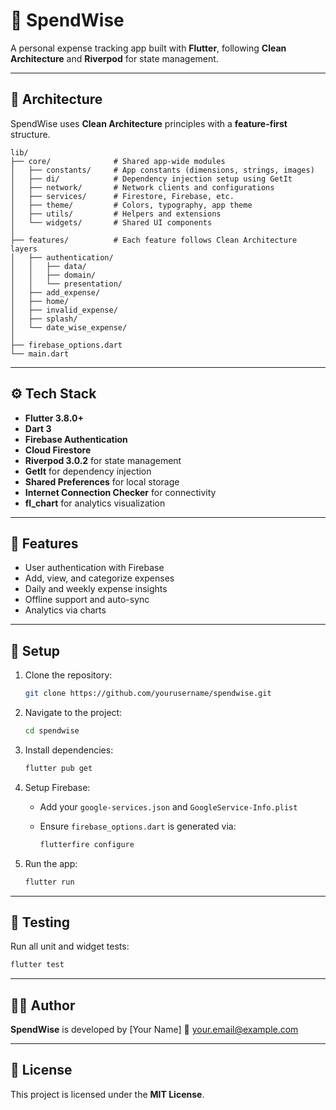 # 💸 SpendWise

A personal expense tracking app built with **Flutter**, following **Clean Architecture** and **Riverpod** for state management.

---

## 🧠 Architecture

SpendWise uses **Clean Architecture** principles with a **feature-first** structure.

```
lib/
├── core/              # Shared app-wide modules
│   ├── constants/     # App constants (dimensions, strings, images)
│   ├── di/            # Dependency injection setup using GetIt
│   ├── network/       # Network clients and configurations
│   ├── services/      # Firestore, Firebase, etc.
│   ├── theme/         # Colors, typography, app theme
│   ├── utils/         # Helpers and extensions
│   └── widgets/       # Shared UI components
│
├── features/          # Each feature follows Clean Architecture layers
│   ├── authentication/
│   │   ├── data/
│   │   ├── domain/
│   │   └── presentation/
│   ├── add_expense/
│   ├── home/
│   ├── invalid_expense/
│   ├── splash/
│   └── date_wise_expense/
│
├── firebase_options.dart
└── main.dart
```

---

## ⚙️ Tech Stack

* **Flutter 3.8.0+**
* **Dart 3**
* **Firebase Authentication**
* **Cloud Firestore**
* **Riverpod 3.0.2** for state management
* **GetIt** for dependency injection
* **Shared Preferences** for local storage
* **Internet Connection Checker** for connectivity
* **fl_chart** for analytics visualization

---

## 🚀 Features

* User authentication with Firebase
* Add, view, and categorize expenses
* Daily and weekly expense insights
* Offline support and auto-sync
* Analytics via charts

---

## 🧰 Setup

1. Clone the repository:

   ```bash
   git clone https://github.com/yourusername/spendwise.git
   ```

2. Navigate to the project:

   ```bash
   cd spendwise
   ```

3. Install dependencies:

   ```bash
   flutter pub get
   ```

4. Setup Firebase:

   * Add your `google-services.json` and `GoogleService-Info.plist`
   * Ensure `firebase_options.dart` is generated via:

     ```bash
     flutterfire configure
     ```

5. Run the app:

   ```bash
   flutter run
   ```

---

## 🧪 Testing

Run all unit and widget tests:

```bash
flutter test
```

---

## 🧑‍💻 Author

**SpendWise** is developed by [Your Name]
📧 [your.email@example.com](mailto:your.email@example.com)

---

## 🪪 License

This project is licensed under the **MIT License**.
